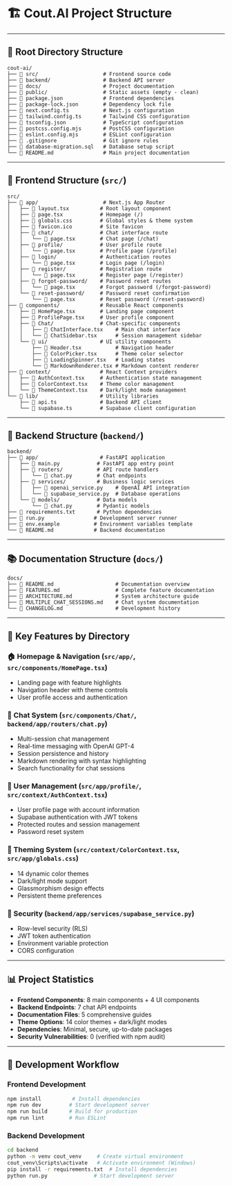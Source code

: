 # 🏗️ Cout.AI Project Structure
---

## 📁 Root Directory Structure

```
cout-ai/
├── 📁 src/                     # Frontend source code
├── 📁 backend/                 # Backend API server
├── 📁 docs/                    # Project documentation
├── 📁 public/                  # Static assets (empty - clean)
├── 📄 package.json             # Frontend dependencies
├── 📄 package-lock.json        # Dependency lock file
├── 📄 next.config.ts           # Next.js configuration
├── 📄 tailwind.config.ts       # Tailwind CSS configuration
├── 📄 tsconfig.json            # TypeScript configuration
├── 📄 postcss.config.mjs       # PostCSS configuration
├── 📄 eslint.config.mjs        # ESLint configuration
├── 📄 .gitignore               # Git ignore rules
├── 📄 database-migration.sql   # Database setup script
└── 📄 README.md                # Main project documentation
```

---

## 🎨 Frontend Structure (`src/`)

```
src/
├── 📁 app/                     # Next.js App Router
│   ├── 📄 layout.tsx          # Root layout component
│   ├── 📄 page.tsx            # Homepage (/)
│   ├── 📄 globals.css         # Global styles & theme system
│   ├── 📄 favicon.ico         # Site favicon
│   ├── 📁 chat/               # Chat interface route
│   │   └── 📄 page.tsx        # Chat page (/chat)
│   ├── 📁 profile/            # User profile route
│   │   └── 📄 page.tsx        # Profile page (/profile)
│   ├── 📁 login/              # Authentication routes
│   │   └── 📄 page.tsx        # Login page (/login)
│   ├── 📁 register/           # Registration route
│   │   └── 📄 page.tsx        # Register page (/register)
│   ├── 📁 forgot-password/    # Password reset routes
│   │   └── 📄 page.tsx        # Forgot password (/forgot-password)
│   └── 📁 reset-password/     # Password reset confirmation
│       └── 📄 page.tsx        # Reset password (/reset-password)
├── 📁 components/             # Reusable React components
│   ├── 📄 HomePage.tsx        # Landing page component
│   ├── 📄 ProfilePage.tsx     # User profile component
│   ├── 📁 Chat/               # Chat-specific components
│   │   ├── 📄 ChatInterface.tsx    # Main chat interface
│   │   └── 📄 ChatSidebar.tsx      # Session management sidebar
│   └── 📁 ui/                 # UI utility components
│       ├── 📄 Header.tsx           # Navigation header
│       ├── 📄 ColorPicker.tsx      # Theme color selector
│       ├── 📄 LoadingSpinner.tsx   # Loading states
│       └── 📄 MarkdownRenderer.tsx # Markdown content renderer
├── 📁 context/                # React Context providers
│   ├── 📄 AuthContext.tsx     # Authentication state management
│   ├── 📄 ColorContext.tsx    # Theme color management
│   └── 📄 ThemeContext.tsx    # Dark/light mode management
└── 📁 lib/                    # Utility libraries
    ├── 📄 api.ts              # Backend API client
    └── 📄 supabase.ts         # Supabase client configuration
```

---

## 🔧 Backend Structure (`backend/`)

```
backend/
├── 📁 app/                    # FastAPI application
│   ├── 📄 main.py            # FastAPI app entry point
│   ├── 📁 routers/           # API route handlers
│   │   └── 📄 chat.py        # Chat endpoints
│   ├── 📁 services/          # Business logic services
│   │   ├── 📄 openai_service.py    # OpenAI API integration
│   │   └── 📄 supabase_service.py  # Database operations
│   └── 📁 models/            # Data models
│       └── 📄 chat.py        # Pydantic models
├── 📄 requirements.txt       # Python dependencies
├── 📄 run.py                # Development server runner
├── 📄 env.example           # Environment variables template
└── 📄 README.md             # Backend documentation
```

---

## 📚 Documentation Structure (`docs/`)

```
docs/
├── 📄 README.md                    # Documentation overview
├── 📄 FEATURES.md                  # Complete feature documentation
├── 📄 ARCHITECTURE.md              # System architecture guide
├── 📄 MULTIPLE_CHAT_SESSIONS.md    # Chat system documentation
└── 📄 CHANGELOG.md                 # Development history
```

---

## 🎯 Key Features by Directory

### 🏠 Homepage & Navigation (`src/app/`, `src/components/HomePage.tsx`)
- Landing page with feature highlights
- Navigation header with theme controls
- User profile access and authentication

### 💬 Chat System (`src/components/Chat/`, `backend/app/routers/chat.py`)
- Multi-session chat management
- Real-time messaging with OpenAI GPT-4
- Session persistence and history
- Markdown rendering with syntax highlighting
- Search functionality for chat sessions

### 👤 User Management (`src/app/profile/`, `src/context/AuthContext.tsx`)
- User profile page with account information
- Supabase authentication with JWT tokens
- Protected routes and session management
- Password reset system

### 🎨 Theming System (`src/context/ColorContext.tsx`, `src/app/globals.css`)
- 14 dynamic color themes
- Dark/light mode support
- Glassmorphism design effects
- Persistent theme preferences

### 🔐 Security (`backend/app/services/supabase_service.py`)
- Row-level security (RLS)
- JWT token authentication
- Environment variable protection
- CORS configuration

---

## 📊 Project Statistics

- **Frontend Components**: 8 main components + 4 UI components
- **Backend Endpoints**: 7 chat API endpoints
- **Documentation Files**: 5 comprehensive guides
- **Theme Options**: 14 color themes + dark/light modes
- **Dependencies**: Minimal, secure, up-to-date packages
- **Security Vulnerabilities**: 0 (verified with npm audit)

---

## 🚀 Development Workflow

### Frontend Development
```bash
npm install          # Install dependencies
npm run dev         # Start development server
npm run build       # Build for production
npm run lint        # Run ESLint
```

### Backend Development
```bash
cd backend
python -m venv cout_venv     # Create virtual environment
cout_venv\Scripts\activate   # Activate environment (Windows)
pip install -r requirements.txt  # Install dependencies
python run.py               # Start development server
```
